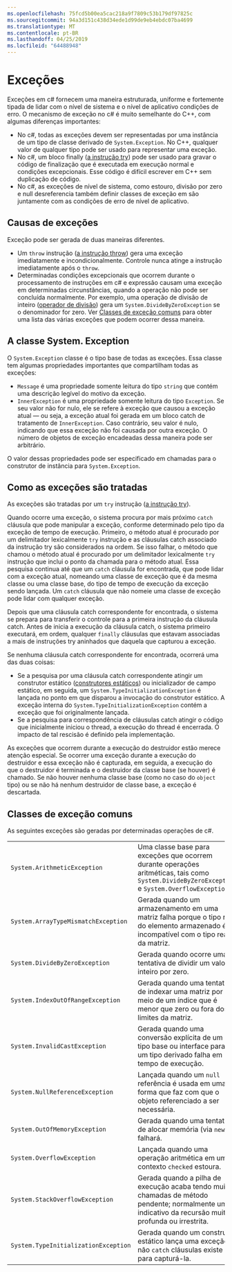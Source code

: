 ```yaml
---
ms.openlocfilehash: 75fcd5b00ea5cac218a9f7809c53b179df97825c
ms.sourcegitcommit: 94a3d151c438d34ede1d99de9eb4ebdc07ba4699
ms.translationtype: MT
ms.contentlocale: pt-BR
ms.lasthandoff: 04/25/2019
ms.locfileid: "64488948"
---
```

# <a name="exceptions"></a>Exceções

Exceções em c# fornecem uma maneira estruturada, uniforme e fortemente tipada de lidar com o nível de sistema e o nível de aplicativo condições de erro. O mecanismo de exceção no c# é muito semelhante do C++, com algumas diferenças importantes:

*  No c#, todas as exceções devem ser representadas por uma instância de um tipo de classe derivado de `System.Exception`. No C++, qualquer valor de qualquer tipo pode ser usado para representar uma exceção.
*  No c#, um bloco finally ([a instrução try](statements.md#the-try-statement)) pode ser usado para gravar o código de finalização que é executada em execução normal e condições excepcionais. Esse código é difícil escrever em C++ sem duplicação de código.
*  No c#, as exceções de nível de sistema, como estouro, divisão por zero e null desreferencia também definir classes de exceção em são juntamente com as condições de erro de nível de aplicativo.

## <a name="causes-of-exceptions"></a>Causas de exceções

Exceção pode ser gerada de duas maneiras diferentes.

*  Um `throw` instrução ([a instrução throw](statements.md#the-throw-statement)) gera uma exceção imediatamente e incondicionalmente. Controle nunca atinge a instrução imediatamente após o `throw`.
*  Determinadas condições excepcionais que ocorrem durante o processamento de instruções em c# e expressão causam uma exceção em determinadas circunstâncias, quando a operação não pode ser concluída normalmente. Por exemplo, uma operação de divisão de inteiro ([operador de divisão](expressions.md#division-operator)) gera um `System.DivideByZeroException` se o denominador for zero. Ver [Classes de exceção comuns](exceptions.md#common-exception-classes) para obter uma lista das várias exceções que podem ocorrer dessa maneira.

## <a name="the-systemexception-class"></a>A classe System. Exception

O `System.Exception` classe é o tipo base de todas as exceções. Essa classe tem algumas propriedades importantes que compartilham todas as exceções:

*  `Message` é uma propriedade somente leitura do tipo `string` que contém uma descrição legível do motivo da exceção.
*  `InnerException` é uma propriedade somente leitura do tipo `Exception`. Se seu valor não for nulo, ele se refere à exceção que causou a exceção atual — ou seja, a exceção atual foi gerada em um bloco catch de tratamento de `InnerException`. Caso contrário, seu valor é nulo, indicando que essa exceção não foi causada por outra exceção. O número de objetos de exceção encadeadas dessa maneira pode ser arbitrário.

O valor dessas propriedades pode ser especificado em chamadas para o construtor de instância para `System.Exception`.

## <a name="how-exceptions-are-handled"></a>Como as exceções são tratadas

As exceções são tratadas por um `try` instrução ([a instrução try](statements.md#the-try-statement)).

Quando ocorre uma exceção, o sistema procura por mais próximo `catch` cláusula que pode manipular a exceção, conforme determinado pelo tipo da exceção de tempo de execução. Primeiro, o método atual é procurado por um delimitador lexicalmente `try` instrução e as cláusulas catch associado da instrução try são considerados na ordem. Se isso falhar, o método que chamou o método atual é procurado por um delimitador lexicalmente `try` instrução que inclui o ponto da chamada para o método atual. Essa pesquisa continua até que um `catch` cláusula for encontrada, que pode lidar com a exceção atual, nomeando uma classe de exceção que é da mesma classe ou uma classe base, do tipo de tempo de execução da exceção sendo lançada. Um `catch` cláusula que não nomeie uma classe de exceção pode lidar com qualquer exceção.

Depois que uma cláusula catch correspondente for encontrada, o sistema se prepara para transferir o controle para a primeira instrução da cláusula catch. Antes de inicia a execução da cláusula catch, o sistema primeiro executará, em ordem, qualquer `finally` cláusulas que estavam associadas a mais de instruções try aninhados que daquela que capturou a exceção.

Se nenhuma cláusula catch correspondente for encontrada, ocorrerá uma das duas coisas:

*  Se a pesquisa por uma cláusula catch correspondente atingir um construtor estático ([construtores estáticos](classes.md#static-constructors)) ou inicializador de campo estático, em seguida, um `System.TypeInitializationException` é lançada no ponto em que disparou a invocação do construtor estático. A exceção interna do `System.TypeInitializationException` contém a exceção que foi originalmente lançada.
*  Se a pesquisa para correspondência de cláusulas catch atingir o código que inicialmente iniciou o thread, a execução do thread é encerrada. O impacto de tal rescisão é definido pela implementação.

As exceções que ocorrem durante a execução do destruidor estão merece atenção especial. Se ocorrer uma exceção durante a execução do destruidor e essa exceção não é capturada, em seguida, a execução do que o destruidor é terminada e o destruidor da classe base (se houver) é chamado. Se não houver nenhuma classe base (como no caso do `object` tipo) ou se não há nenhum destruidor de classe base, a exceção é descartada.

## <a name="common-exception-classes"></a>Classes de exceção comuns

As seguintes exceções são geradas por determinadas operações de c#.

|                                      |                |
|--------------------------------------|----------------|
| `System.ArithmeticException`         | Uma classe base para exceções que ocorrem durante operações aritméticas, tais como `System.DivideByZeroException` e `System.OverflowException`. | 
| `System.ArrayTypeMismatchException`  | Gerada quando um armazenamento em uma matriz falha porque o tipo real do elemento armazenado é incompatível com o tipo real da matriz. | 
| `System.DivideByZeroException`       | Gerada quando ocorre uma tentativa de dividir um valor inteiro por zero. | 
| `System.IndexOutOfRangeException`    | Gerada quando uma tentativa de indexar uma matriz por meio de um índice que é menor que zero ou fora dos limites da matriz. | 
| `System.InvalidCastException`        | Gerada quando uma conversão explícita de um tipo base ou interface para um tipo derivado falha em tempo de execução. | 
| `System.NullReferenceException`      | Lançada quando um `null` referência é usada em uma forma que faz com que o objeto referenciado a ser necessária. | 
| `System.OutOfMemoryException`        | Gerada quando uma tentativa de alocar memória (via `new`) falhará. | 
| `System.OverflowException`           | Lançada quando uma operação aritmética em um contexto `checked` estoura. | 
| `System.StackOverflowException`      | Gerada quando a pilha de execução acaba tendo muitas chamadas de método pendente; normalmente um indicativo da recursão muito profunda ou irrestrita. | 
| `System.TypeInitializationException` | Gerada quando um construtor estático lança uma exceção e não `catch` cláusulas existe para capturá-la. | 
